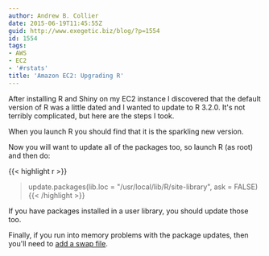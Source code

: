 ```yaml
---
author: Andrew B. Collier
date: 2015-06-19T11:45:55Z
guid: http://www.exegetic.biz/blog/?p=1554
id: 1554
tags:
- AWS
- EC2
- '#rstats'
title: 'Amazon EC2: Upgrading R'
---
```


After installing R and Shiny on my EC2 instance I discovered that the default version of R was a little dated and I wanted to update to R 3.2.0. It's not terribly complicated, but here are the steps I took.

<!-- https://gist.github.com/DataWookie/3d0b395735703852317b198b30e83645 -->
<script src="https://gist.github.com/DataWookie/3d0b395735703852317b198b30e83645.js"></script>

When you launch R you should find that it is the sparkling new version.

Now you will want to update all of the packages too, so launch R (as root) and then do:

{{< highlight r >}}
> update.packages(lib.loc = "/usr/local/lib/R/site-library", ask = FALSE)
{{< /highlight >}}

If you have packages installed in a user library, you should update those too.

Finally, if you run into memory problems with the package updates, then you'll need to [add a swap file](http://www.exegetic.biz/blog/2015/06/amazon-ec2-adding-swap/).